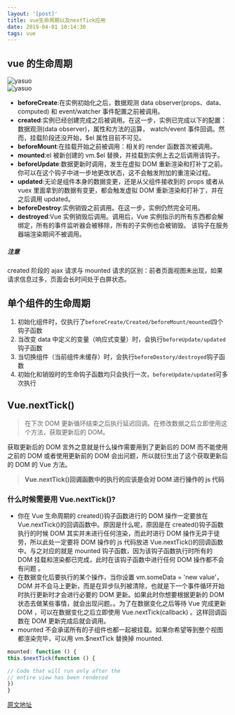 ```yaml
---
layout: '[post]'
title: vue生命周期以及nextTick应用
date: 2019-04-01 10:14:30
tags: vue
---
```


## vue 的生命周期

<!-- more -->

![yasuo](shengming.webp)  
![yasuo](biaoge.webp)

- **beforeCreate**:在实例初始化之后，数据观测 data observer(props、data、computed) 和 event/watcher 事件配置之前被调用。
- **created**:实例已经创建完成之后被调用。在这一步，实例已完成以下的配置：数据观测(data observer)，属性和方法的运算， watch/event 事件回调。然而，挂载阶段还没开始，\$el 属性目前不可见。
- **beforeMount**:在挂载开始之前被调用：相关的 render 函数首次被调用。
- **mounted**:el 被新创建的 vm.\$el 替换，并挂载到实例上去之后调用该钩子。
- **beforeUpdate**:数据更新时调用，发生在虚拟 DOM 重新渲染和打补丁之前。 你可以在这个钩子中进一步地更改状态，这不会触发附加的重渲染过程。
- **updated**:无论是组件本身的数据变更，还是从父组件接收到的 props 或者从 vuex 里面拿到的数据有变更，都会触发虚拟 DOM 重新渲染和打补丁，并在之后调用 updated。
- **beforeDestroy**:实例销毁之前调用。在这一步，实例仍然完全可用。
- **destroyed**:Vue 实例销毁后调用。调用后，Vue 实例指示的所有东西都会解绑定，所有的事件监听器会被移除，所有的子实例也会被销毁。 该钩子在服务器端渲染期间不被调用。

##### 注意

created 阶段的 ajax 请求与 mounted 请求的区别：前者页面视图未出现，如果请求信息过多，页面会长时间处于白屏状态。

## 单个组件的生命周期

1. 初始化组件时，仅执行了`beforeCreate/Created/beforeMount/mounted`四个钩子函数
2. 当改变 data 中定义的变量（响应式变量）时，会执行`beforeUpdate/updated`钩子函数
3. 当切换组件（当前组件未缓存）时，会执行`beforeDestory/destroyed`钩子函数
4. 初始化和销毁时的生命钩子函数均只会执行一次，`beforeUpdate/updated`可多次执行

## Vue.nextTick()

> 在下次 DOM 更新循环结束之后执行延迟回调。在修改数据之后立即使用这个方法，获取更新后的 DOM。

获取更新后的 DOM 言外之意就是什么操作需要用到了更新后的 DOM 而不能使用之前的 DOM 或者使用更新前的 DOM 会出问题，所以就衍生出了这个获取更新后的 DOM 的 Vue 方法。

> **Vue.nextTick()回调函数中的执行的应该是会对 DOM 进行操作的 js 代码**

### 什么时候需要用 Vue.nextTick()?

- 你在 Vue 生命周期的 created()钩子函数进行的 DOM 操作一定要放在 Vue.nextTick()的回调函数中。原因是什么呢，原因是在 created()钩子函数执行的时候 DOM 其实并未进行任何渲染，而此时进行 DOM 操作无异于徒劳，所以此处一定要将 DOM 操作的 js 代码放进 Vue.nextTick()的回调函数中。与之对应的就是 mounted 钩子函数，因为该钩子函数执行时所有的 DOM 挂载和渲染都已完成，此时在该钩子函数中进行任何 DOM 操作都不会有问题 。
- 在数据变化后要执行的某个操作，当你设置 vm.someData = 'new value'，DOM 并不会马上更新，而是在异步队列被清除，也就是下一个事件循环开始时执行更新时才会进行必要的 DOM 更新。如果此时你想要根据更新的 DOM 状态去做某些事情，就会出现问题。。为了在数据变化之后等待 Vue 完成更新 DOM ，可以在数据变化之后立即使用 Vue.nextTick(callback) 。这样回调函数在 DOM 更新完成后就会调用。
- mounted 不会承诺所有的子组件也都一起被挂载。如果你希望等到整个视图都渲染完毕，可以用 vm.\$nextTick 替换掉 mounted.

```js
mounted: function () {
this.$nextTick(function () {

// Code that will run only after the
// entire view has been rendered
})
}
```

[原文地址](https://www.jianshu.com/p/46c9d777cab1)
